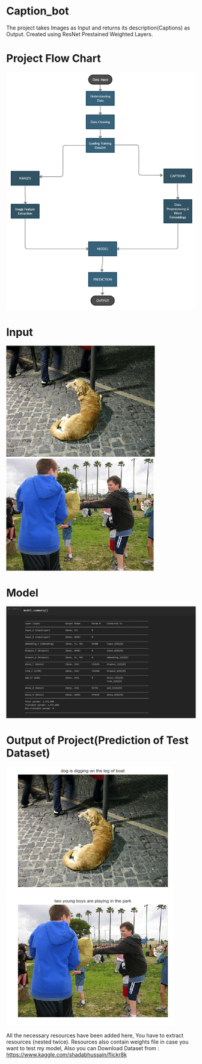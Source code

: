 # Caption_bot
The project takes Images as Input and returns its description(Captions) as Output. 
Created using ResNet Prestained Weighted Layers.


# Project Flow Chart
<a href="http://fvcproductions.com"><img src="https://github.com/gyrsh/Caption_bot/blob/master/Untitled%20Workspace.jpg" ></a>

# Input 
<a href="http://fvcproductions.com"><img src="https://github.com/gyrsh/Caption_bot/blob/master/Input_Image_of_dog.png" ></a>
<a href="http://fvcproductions.com"><img src="https://github.com/gyrsh/Caption_bot/blob/master/Input_Image_of_players.png" ></a>

# Model
<a href="http://fvcproductions.com"><img src="https://github.com/gyrsh/Caption_bot/blob/master/Screenshot%20(50).png" ></a>

# Output of Project(Prediction of Test Dataset)
<a href="http://fvcproductions.com"><img src="https://github.com/gyrsh/Caption_bot/blob/master/Output_image_of_dog.png" ></a>
<a href="http://fvcproductions.com"><img src="https://github.com/gyrsh/Caption_bot/blob/master/Output_image_of_players.png" ></a>

All the necessary resources have been added here, You have to extract resources (nested twice). Resources also contain weights file in case you want to test my model, Also you can Download Dataset from : https://www.kaggle.com/shadabhussain/flickr8k
